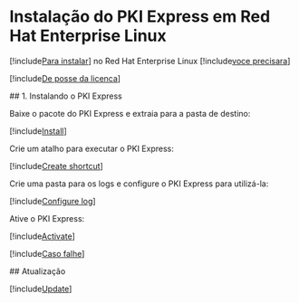 ﻿# Instalação do PKI Express em Red Hat Enterprise Linux

[!include[Para instalar](includes/intro-prefix.md)] no Red Hat Enterprise Linux [!include[voce precisara](includes/intro-suffix.md)]

[!include[De posse da licenca](includes/prereqs-reminder.md)]

<a name="install" />
## 1. Instalando o PKI Express

Baixe o pacote do PKI Express e extraia para a pasta de destino:

[!include[Install](../../../../includes/pki-express/linux/install-curl.md)]

Crie um atalho para executar o PKI Express:

[!include[Create shortcut](../../../../includes/pki-express/rhel/create-shortcut.md)]

Crie uma pasta para os logs e configure o PKI Express para utilizá-la:

[!include[Configure log](../../../../includes/pki-express/linux/config-log.md)]

Ative o PKI Express:

[!include[Activate](../../../../includes/pki-express/linux/activate.md)]

[!include[Caso falhe](includes/manual-activation.md)]

<a name="update" />
## Atualização

[!include[Update](includes/update-curl.md)]
